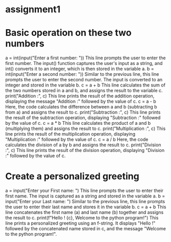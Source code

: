 # assignment1

# Basic operation on these two numbers
a = int(input("Enter a first number: "))
This line prompts the user to enter the first number. The input() function captures the user's input as a string, and int() converts it to an integer, which is then stored in the variable a.
b = int(input("Enter a second number: "))
Similar to the previous line, this line prompts the user to enter the second number. The input is converted to an integer and stored in the variable b.
c = a + b
This line calculates the sum of the two numbers stored in a and b, and assigns the result to the variable c.
print("Addition :", c)
This line prints the result of the addition operation, displaying the message "Addition :" followed by the value of c.
c = a - b
Here, the code calculates the difference between a and b (subtracting b from a) and assigns the result to c.
print("Subtraction :", c)
This line prints the result of the subtraction operation, displaying "Subtraction :" followed by the value of c.
c = a * b
This line calculates the product of a and b (multiplying them) and assigns the result to c.
print("Multiplication :", c)
This line prints the result of the multiplication operation, displaying "Multiplication :" followed by the value of c.
c = a / b
Here, the code calculates the division of a by b and assigns the result to c.
print("Division :", c)
This line prints the result of the division operation, displaying "Division :" followed by the value of c.
# Create a personalized greeting
a = input("Enter your First name: ")
This line prompts the user to enter their first name. The input is captured as a string and stored in the variable a.
b = input("Enter your Last name: ")
Similar to the previous line, this line prompts the user to enter their last name and stores it in the variable b.
c = a + b
This line concatenates the first name (a) and last name (b) together and assigns the result to c.
print(f"Hello ! {c}, Welcome to the python program!")
This line prints a personalized greeting using an f-string. It displays "Hello !" followed by the concatenated name stored in c, and the message "Welcome to the python program!".
